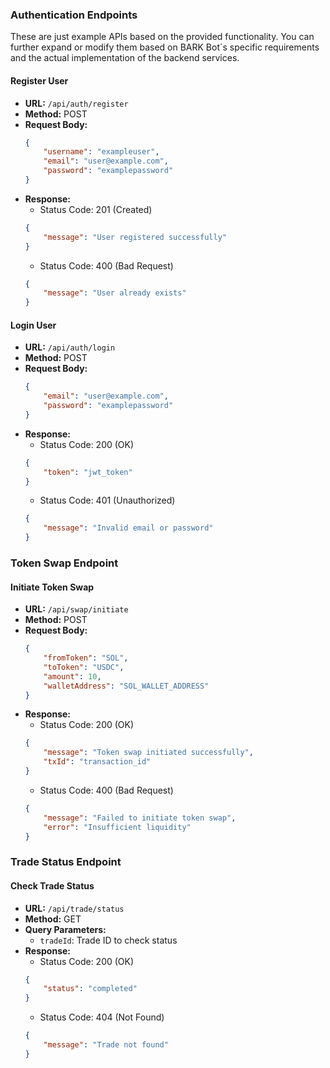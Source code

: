 ### Authentication Endpoints

These are just example APIs based on the provided functionality. You can further expand or modify them based on BARK Bot´s specific requirements and the actual implementation of the backend services.

#### Register User
- **URL:** `/api/auth/register`
- **Method:** POST
- **Request Body:**
  ```json
  {
      "username": "exampleuser",
      "email": "user@example.com",
      "password": "examplepassword"
  }
  ```
- **Response:**
  - Status Code: 201 (Created)
  ```json
  {
      "message": "User registered successfully"
  }
  ```
  - Status Code: 400 (Bad Request)
  ```json
  {
      "message": "User already exists"
  }
  ```

#### Login User
- **URL:** `/api/auth/login`
- **Method:** POST
- **Request Body:**
  ```json
  {
      "email": "user@example.com",
      "password": "examplepassword"
  }
  ```
- **Response:**
  - Status Code: 200 (OK)
  ```json
  {
      "token": "jwt_token"
  }
  ```
  - Status Code: 401 (Unauthorized)
  ```json
  {
      "message": "Invalid email or password"
  }
  ```

### Token Swap Endpoint

#### Initiate Token Swap
- **URL:** `/api/swap/initiate`
- **Method:** POST
- **Request Body:**
  ```json
  {
      "fromToken": "SOL",
      "toToken": "USDC",
      "amount": 10,
      "walletAddress": "SOL_WALLET_ADDRESS"
  }
  ```
- **Response:**
  - Status Code: 200 (OK)
  ```json
  {
      "message": "Token swap initiated successfully",
      "txId": "transaction_id"
  }
  ```
  - Status Code: 400 (Bad Request)
  ```json
  {
      "message": "Failed to initiate token swap",
      "error": "Insufficient liquidity"
  }
  ```

### Trade Status Endpoint

#### Check Trade Status
- **URL:** `/api/trade/status`
- **Method:** GET
- **Query Parameters:**
  - `tradeId`: Trade ID to check status
- **Response:**
  - Status Code: 200 (OK)
  ```json
  {
      "status": "completed"
  }
  ```
  - Status Code: 404 (Not Found)
  ```json
  {
      "message": "Trade not found"
  }
  ```